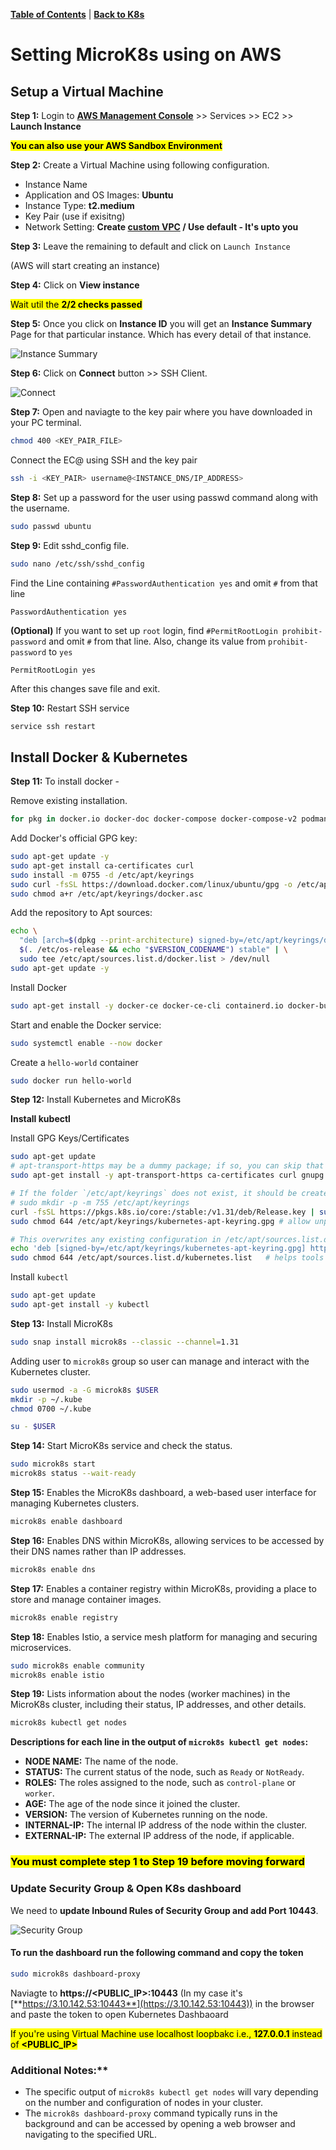 [**Table of Contents**](https://github.com/xanderbilla/ExamPrep-AWS/blob/main/README.md) | [**Back to K8s**](https://github.com/xanderbilla/ExamPrep-AWS/blob/main/__Docs/K8s/index.md)

# Setting MicroK8s using on AWS

## Setup a Virtual Machine

**Step 1:** Login to [**AWS Management Console**](https://aws.amazon.com/console/) >> Services >> EC2 >> **Launch Instance**

<mark>**You can also use your AWS Sandbox Environment**

**Step 2:**  Create a Virtual Machine using following configuration.

- Instance Name
- Application and OS Images: **Ubuntu**
- Instance Type: **t2.medium**
- Key Pair (use if exisitng)
- Network Setting: **Create [custom VPC](https://github.com/xanderbilla/ExamPrep-AWS/blob/main/__Docs/EC2/pages/EC2_L02_EC2_With_Custom_VPC.md) / Use default - It's upto you** 

**Step 3:** Leave the remaining to default and click on `Launch Instance`

(AWS will start creating an instance)

**Step 4:** Click on **View instance** 

<mark>Wait util the **2/2 checks passed** </mark>

**Step 5:** Once you click on **Instance ID** you will get an **Instance Summary** Page for that particular instance. Which has every detail of that instance.

![Instance Summary](https://xanderbilla.s3.ap-south-1.amazonaws.com/Semester_V/__assets/K8s_L02_Step_5.png)


**Step 6:** Click on **Connect** button >> SSH Client.

![Connect](https://xanderbilla.s3.ap-south-1.amazonaws.com/Semester_V/__assets/K8s_L02_Step_6.png)

**Step 7:** Open and naviagte to the key pair where you have downloaded in your PC terminal. 

```bash
chmod 400 <KEY_PAIR_FILE>
```

Connect the EC@ using SSH and the key pair

```bash
ssh -i <KEY_PAIR> username@<INSTANCE_DNS/IP_ADDRESS>
```

**Step 8:** Set up a password for the user using passwd command along with the username.

```bash
sudo passwd ubuntu
```

**Step 9:** Edit sshd_config file.

```bash
sudo nano /etc/ssh/sshd_config
```

Find the Line containing `#PasswordAuthentication yes` and omit `#` from that line

`PasswordAuthentication yes`

**(Optional)** If you want to set up `root` login, find `#PermitRootLogin prohibit-password` and omit `#` from that line. Also, change its value from `prohibit-password` to `yes`

`PermitRootLogin yes`

After this changes save file and exit.

**Step 10:** Restart SSH service

```bash
service ssh restart
```

## Install Docker & Kubernetes

**Step 11:** To install docker -

Remove existing installation.

```bash
for pkg in docker.io docker-doc docker-compose docker-compose-v2 podman-docker containerd runc; do sudo apt-get remove -y $pkg; done
```

Add Docker's official GPG key:

```bash
sudo apt-get update -y
sudo apt-get install ca-certificates curl
sudo install -m 0755 -d /etc/apt/keyrings
sudo curl -fsSL https://download.docker.com/linux/ubuntu/gpg -o /etc/apt/keyrings/docker.asc
sudo chmod a+r /etc/apt/keyrings/docker.asc
```

Add the repository to Apt sources:

```bash
echo \
  "deb [arch=$(dpkg --print-architecture) signed-by=/etc/apt/keyrings/docker.asc] https://download.docker.com/linux/ubuntu \
  $(. /etc/os-release && echo "$VERSION_CODENAME") stable" | \
  sudo tee /etc/apt/sources.list.d/docker.list > /dev/null
sudo apt-get update -y
```

Install Docker

```bash
sudo apt-get install -y docker-ce docker-ce-cli containerd.io docker-buildx-plugin docker-compose-plugin
```
Start and enable the Docker service:

```bash
sudo systemctl enable --now docker
```

Create a `hello-world` container

```bash
sudo docker run hello-world
```

**Step 12:** Install Kubernetes and MicroK8s

**Install kubectl**

Install GPG Keys/Certificates

```bash
sudo apt-get update
# apt-transport-https may be a dummy package; if so, you can skip that package
sudo apt-get install -y apt-transport-https ca-certificates curl gnupg

# If the folder `/etc/apt/keyrings` does not exist, it should be created before the curl command, read the note below.
# sudo mkdir -p -m 755 /etc/apt/keyrings
curl -fsSL https://pkgs.k8s.io/core:/stable:/v1.31/deb/Release.key | sudo gpg --dearmor -o /etc/apt/keyrings/kubernetes-apt-keyring.gpg
sudo chmod 644 /etc/apt/keyrings/kubernetes-apt-keyring.gpg # allow unprivileged APT programs to read this keyring

# This overwrites any existing configuration in /etc/apt/sources.list.d/kubernetes.list
echo 'deb [signed-by=/etc/apt/keyrings/kubernetes-apt-keyring.gpg] https://pkgs.k8s.io/core:/stable:/v1.31/deb/ /' | sudo tee /etc/apt/sources.list.d/kubernetes.list
sudo chmod 644 /etc/apt/sources.list.d/kubernetes.list   # helps tools such as command-not-found to work correctly
```

Install `kubectl`

```bash
sudo apt-get update
sudo apt-get install -y kubectl
```

**Step 13:** Install MicroK8s

```bash
sudo snap install microk8s --classic --channel=1.31
```

Adding user to `microk8s` group so user can manage and interact with the Kubernetes cluster.

```bash
sudo usermod -a -G microk8s $USER
mkdir -p ~/.kube
chmod 0700 ~/.kube

su - $USER
```

**Step 14:** Start MicroK8s service and check the status.

```bash
sudo microk8s start 
microk8s status --wait-ready
```

**Step 15:** Enables the MicroK8s dashboard, a web-based user interface for managing Kubernetes clusters.

```bash
microk8s enable dashboard 
```

**Step 16:** Enables DNS within MicroK8s, allowing services to be accessed by their DNS names rather than IP addresses.

```bash
microk8s enable dns
```

**Step 17:** Enables a container registry within MicroK8s, providing a place to store and manage container images.

```bash
microk8s enable registry
```

**Step 18:** Enables Istio, a service mesh platform for managing and securing microservices.

```bash
sudo microk8s enable community
microk8s enable istio
```

**Step 19:** Lists information about the nodes (worker machines) in the MicroK8s cluster, including their status, IP addresses, and other details.

```bash
microk8s kubectl get nodes
```

**Descriptions for each line in the output of `microk8s kubectl get nodes`:**

- **NODE NAME:** The name of the node.
- **STATUS:** The current status of the node, such as `Ready` or `NotReady`.
- **ROLES:** The roles assigned to the node, such as `control-plane` or `worker`.
- **AGE:** The age of the node since it joined the cluster.
- **VERSION:** The version of Kubernetes running on the node.
- **INTERNAL-IP:** The internal IP address of the node within the cluster.
- **EXTERNAL-IP:** The external IP address of the node, if applicable.

### <mark>**You must complete step 1 to Step 19 before moving forward**</mark>

### Update Security Group & Open K8s dashboard

We need to **update Inbound Rules of Security Group and add Port 10443**.

![Security Group](https://xanderbilla.s3.ap-south-1.amazonaws.com/Semester_V/__assets/K8s_L02_Step_21.png)

#### To run the dashboard run the following command and copy the token

```bash
sudo microk8s dashboard-proxy
```

Naviagte to **https://<PUBLIC_IP>:10443** (In my case it's [**https://3.10.142.53:10443**](https://3.10.142.53:10443)) in the browser and paste the token to open Kubernetes Dashbaoard 

<mark>If you're using Virtual Machine use localhost loopbakc i.e., **127.0.0.1** instead of **<PUBLIC_IP>**</mark>

### Additional Notes:**

- The specific output of `microk8s kubectl get nodes` will vary depending on the number and configuration of nodes in your cluster.
- The `microk8s dashboard-proxy` command typically runs in the background and can be accessed by opening a web browser and navigating to the specified URL.


